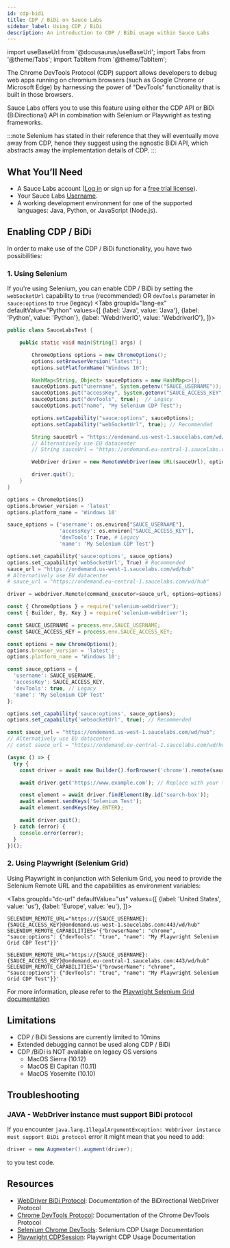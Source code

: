 ```yaml
---
id: cdp-bidi
title: CDP / BiDi on Sauce Labs
sidebar_label: Using CDP / BiDi
description: An introduction to CDP / BiDi usage within Sauce Labs
---
```


import useBaseUrl from '@docusaurus/useBaseUrl';
import Tabs from '@theme/Tabs';
import TabItem from '@theme/TabItem';

The Chrome DevTools Protocol (CDP) support allows developers to debug web apps running on chromium browsers (such as Google Chrome or Microsoft Edge) by harnessing the power of "DevTools" functionality that is built in those browsers.

Sauce Labs offers you to use this feature using either the CDP API or BiDi (BiDirectional) API in combination with Selenium or Playwright as testing frameworks.

:::note
Selenium has stated in their reference that they will eventually move away from CDP, hence they suggest using the agnostic BiDi API, which abstracts away the implementation details of CDP.
:::

## What You’ll Need

- A Sauce Labs account ([Log in](https://accounts.saucelabs.com/am/XUI/#login/) or sign up for a [free trial license](https://saucelabs.com/sign-up)).
- Your Sauce Labs [Username](https://app.saucelabs.com/user-settings).
- A working development environment for one of the supported languages: Java, Python, or JavaScript (Node.js).

## Enabling CDP / BiDi

In order to make use of the CDP / BiDi functionality, you have two possibilities:

### 1. Using Selenium

If you're using Selenium, you can enable CDP / BiDi by setting the `webSocketUrl` capability to `true` (recommended) OR `devTools` parameter in `sauce:options`  to `true` (legacy)
<Tabs
groupId="lang-ex"
defaultValue="Python"
values={[
{label: 'Java', value: 'Java'},
{label: 'Python', value: 'Python'},
{label: 'WebdriverIO', value: 'WebdriverIO'},
]}>

<TabItem value="Java">

```java
public class SauceLabsTest {

    public static void main(String[] args) {

        ChromeOptions options = new ChromeOptions();
        options.setBrowserVersion("latest");
        options.setPlatformName("Windows 10");

        HashMap<String, Object> sauceOptions = new HashMap<>();
        sauceOptions.put("username", System.getenv("SAUCE_USERNAME"));
        sauceOptions.put("accessKey", System.getenv("SAUCE_ACCESS_KEY"));
        sauceOptions.put("devTools", true);  // Legacy
        sauceOptions.put("name", "My Selenium CDP Test");

        options.setCapability("sauce:options", sauceOptions);
        options.setCapability("webSocketUrl", true); // Recommended 

        String sauceUrl = "https://ondemand.us-west-1.saucelabs.com/wd/hub";
        // Alternatively use EU datacenter
        // String sauceUrl = "https://ondemand.eu-central-1.saucelabs.com/wd/hub";

        WebDriver driver = new RemoteWebDriver(new URL(sauceUrl), options);

        driver.quit();
    }
}
```

</TabItem>
<TabItem value="Python">


```py
options = ChromeOptions()
options.browser_version = 'latest'
options.platform_name = 'Windows 10'

sauce_options = {'username': os.environ["SAUCE_USERNAME"],
                 'accessKey': os.environ["SAUCE_ACCESS_KEY"],
                 'devTools': True, # Legacy
                 'name': 'My Selenium CDP Test'}

options.set_capability('sauce:options', sauce_options)
options.set_capability('webSocketUrl', True) # Recommended
sauce_url = "https://ondemand.us-west-1.saucelabs.com/wd/hub"
# Alternatively use EU datacenter
# sauce_url = "https://ondemand.eu-central-1.saucelabs.com/wd/hub"

driver = webdriver.Remote(command_executor=sauce_url, options=options)
```

</TabItem>
<TabItem value="WebdriverIO">

```javascript
const { ChromeOptions } = require('selenium-webdriver');
const { Builder, By, Key } = require('selenium-webdriver');

const SAUCE_USERNAME = process.env.SAUCE_USERNAME;
const SAUCE_ACCESS_KEY = process.env.SAUCE_ACCESS_KEY;

const options = new ChromeOptions();
options.browser_version = 'latest';
options.platform_name = 'Windows 10';

const sauce_options = {
  'username': SAUCE_USERNAME,
  'accessKey': SAUCE_ACCESS_KEY,
  'devTools': true, // Legacy
  'name': 'My Selenium CDP Test'
};

options.set_capability('sauce:options', sauce_options);
options.set_capability('websocketUrl', true); // Recommended

const sauce_url = "https://ondemand.us-west-1.saucelabs.com/wd/hub";
// Alternatively use EU datacenter
// const sauce_url = "https://ondemand.eu-central-1.saucelabs.com/wd/hub";

(async () => {
  try {
    const driver = await new Builder().forBrowser('chrome').remote(sauce_url, options).build();

    await driver.get('https://www.example.com'); // Replace with your test URL

    const element = await driver.findElement(By.id('search-box'));
    await element.sendKeys('Selenium Test');
    await element.sendKeys(Key.ENTER);

    await driver.quit();
  } catch (error) {
    console.error(error);
  }
})();
```

</TabItem>
</Tabs>


### 2. Using Playwright (Selenium Grid)

Using Playwright in conjunction with Selenium Grid, you need to provide the Selenium Remote URL and the capabilities as environment variables:

<Tabs
groupId="dc-url"
defaultValue="us"
values={[
{label: 'United States', value: 'us'},
{label: 'Europe', value: 'eu'},
]}>

<TabItem value="us">

```
SELENIUM_REMOTE_URL="https://{SAUCE_USERNAME}:{SAUCE_ACCESS_KEY}@ondemand.us-west-1.saucelabs.com:443/wd/hub"
SELENIUM_REMOTE_CAPABILITIES='{"browserName": "chrome", "sauce:options": {"devTools": "true", "name": "My Playwright Selenium Grid CDP Test"}}'
```

</TabItem>
<TabItem value="eu">

```
SELENIUM_REMOTE_URL="https://{SAUCE_USERNAME}:{SAUCE_ACCESS_KEY}@ondemand.eu-central-1.saucelabs.com:443/wd/hub"
SELENIUM_REMOTE_CAPABILITIES='{"browserName": "chrome", "sauce:options": {"devTools": "true", "name": "My Playwright Selenium Grid CDP Test"}}'
```

</TabItem>
</Tabs>

For more information, please refer to the [Playwright Selenium Grid documentation](https://playwright.dev/docs/selenium-grid)


## Limitations

- CDP / BiDi Sessions are currently limited to 10mins
- Extended debugging cannot be used along CDP / BiDi
- CDP /BiDi is NOT available on legacy OS versions
  - MacOS Sierra (10.12)
  - MacOS El Capitan (10.11)
  - MacOS Yosemite (10.10)

## Troubleshooting

### JAVA - WebDriver instance must support BiDi protocol

If you encounter `java.lang.IllegalArgumentException: WebDriver instance must support BiDi protocol` error it might mean that you need to add:
```java
driver = new Augmenter().augment(driver);
```
to you test code.

## Resources

- [WebDriver BiDi Protocol](https://w3c.github.io/webdriver-bidi/): Documentation of the BiDirectional WebDriver Protocol
- [Chrome DevTools Protocol](https://chromedevtools.github.io/devtools-protocol/): Documentation of the Chrome DevTools Protocol
- [Selenium Chrome DevTools](https://www.selenium.dev/documentation/webdriver/bidirectional/chrome_devtools/): Selenium CDP Usage Documentation
- [Playwright CDPSession](https://playwright.dev/docs/api/class-cdpsession): Playwright CDP Usage Documentation
